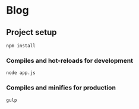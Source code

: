 # Blog

## Project setup
```
npm install
```

### Compiles and hot-reloads for development
```
node app.js
```

### Compiles and minifies for production
```
gulp
```
